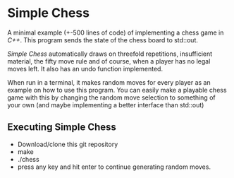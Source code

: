 # Simple Chess
A minimal example (+-500 lines of code) of implementing a chess game in _C++_.
This program sends the state of the chess board to std::out.

*Simple Chess* automatically draws on threefold repetitions, insufficient material, the fifty move rule and of course, when a player has no legal moves left. It also has an undo function implemented.

When run in a terminal, it makes random moves for every player as an example on how to use this program.
You can easily make a playable chess game with this by changing the random move selection to something of your own (and maybe implementing a better interface than std::out)

## Executing Simple Chess
* Download/clone this git repository
* make
* ./chess
* press any key and hit enter to continue generating random moves.

